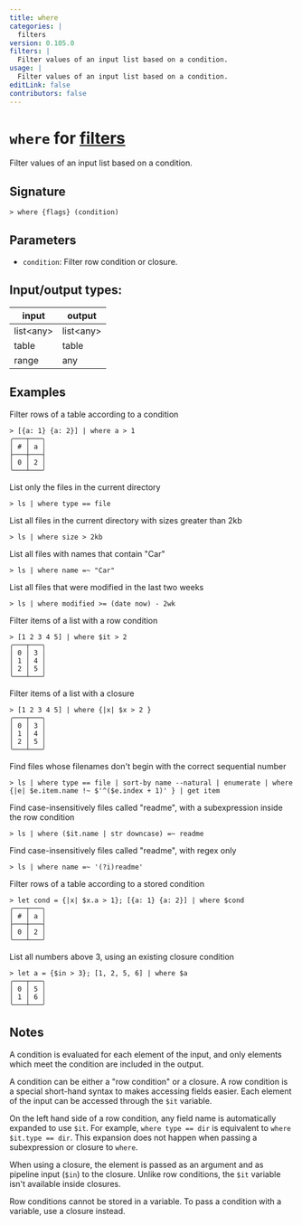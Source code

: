 ```yaml
---
title: where
categories: |
  filters
version: 0.105.0
filters: |
  Filter values of an input list based on a condition.
usage: |
  Filter values of an input list based on a condition.
editLink: false
contributors: false
---
```

<!-- This file is automatically generated. Please edit the command in https://github.com/nushell/nushell instead. -->

# `where` for [filters](/commands/categories/filters.md)

<div class='command-title'>Filter values of an input list based on a condition.</div>

## Signature

```> where {flags} (condition)```

## Parameters

 -  `condition`: Filter row condition or closure.


## Input/output types:

| input     | output    |
| --------- | --------- |
| list&lt;any&gt; | list&lt;any&gt; |
| table     | table     |
| range     | any       |
## Examples

Filter rows of a table according to a condition
```nu
> [{a: 1} {a: 2}] | where a > 1
╭───┬───╮
│ # │ a │
├───┼───┤
│ 0 │ 2 │
╰───┴───╯

```

List only the files in the current directory
```nu
> ls | where type == file

```

List all files in the current directory with sizes greater than 2kb
```nu
> ls | where size > 2kb

```

List all files with names that contain "Car"
```nu
> ls | where name =~ "Car"

```

List all files that were modified in the last two weeks
```nu
> ls | where modified >= (date now) - 2wk

```

Filter items of a list with a row condition
```nu
> [1 2 3 4 5] | where $it > 2
╭───┬───╮
│ 0 │ 3 │
│ 1 │ 4 │
│ 2 │ 5 │
╰───┴───╯

```

Filter items of a list with a closure
```nu
> [1 2 3 4 5] | where {|x| $x > 2 }
╭───┬───╮
│ 0 │ 3 │
│ 1 │ 4 │
│ 2 │ 5 │
╰───┴───╯

```

Find files whose filenames don't begin with the correct sequential number
```nu
> ls | where type == file | sort-by name --natural | enumerate | where {|e| $e.item.name !~ $'^($e.index + 1)' } | get item

```

Find case-insensitively files called "readme", with a subexpression inside the row condition
```nu
> ls | where ($it.name | str downcase) =~ readme

```

Find case-insensitively files called "readme", with regex only
```nu
> ls | where name =~ '(?i)readme'

```

Filter rows of a table according to a stored condition
```nu
> let cond = {|x| $x.a > 1}; [{a: 1} {a: 2}] | where $cond
╭───┬───╮
│ # │ a │
├───┼───┤
│ 0 │ 2 │
╰───┴───╯

```

List all numbers above 3, using an existing closure condition
```nu
> let a = {$in > 3}; [1, 2, 5, 6] | where $a
╭───┬───╮
│ 0 │ 5 │
│ 1 │ 6 │
╰───┴───╯

```

## Notes
A condition is evaluated for each element of the input, and only elements which meet the condition are included in the output.

A condition can be either a "row condition" or a closure. A row condition is a special short-hand syntax to makes accessing fields easier.
Each element of the input can be accessed through the `$it` variable.

On the left hand side of a row condition, any field name is automatically expanded to use `$it`.
For example, `where type == dir` is equivalent to `where $it.type == dir`. This expansion does not happen when passing a subexpression or closure to `where`.

When using a closure, the element is passed as an argument and as pipeline input (`$in`) to the closure. Unlike row conditions, the `$it` variable isn't available inside closures.

Row conditions cannot be stored in a variable. To pass a condition with a variable, use a closure instead.